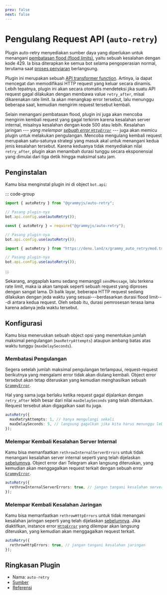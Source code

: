 ```yaml
---
prev: false
next: false
---
```


# Pengulang Request API (`auto-retry`)

Plugin auto-retry menyediakan sumber daya yang diperlukan untuk menangani [pembatasan flood (flood limits)](../advanced/flood), yaitu sebuah kesalahan dengan kode 429.
Ia bisa diterapkan ke semua bot selama pengoperasian normal, terutama saat [proses penyiaran](../advanced/flood#cara-menyebarkan-pesan) berlangsung.

Plugin ini merupakan sebuah [API transformer function](../advanced/transformers).
Artinya, ia dapat mencegat dan memodifikasi HTTP request yang keluar secara dinamis.
Lebih tepatnya, plugin ini akan secara otomatis mendeteksi jika suatu API request gagal dilakukan dengan membawa value `retry_after`, misal dikarenakan rate limit.
Ia akan menangkap error tersebut, lalu menunggu beberapa saat, kemudian mengirim request tersebut kembali.

Selain menangani pembatasan flood, plugin ini juga akan mencoba mengirim kembali request yang gagal terkirim karena kesalahan server internal, misalnya kesalahan dengan kode 500 atau lebih.
Kesalahan jaringan --- _yang melempar [sebuah error `HttpError`](../guide/errors#object-httperror)_ --- juga akan memicu plugin untuk melakukan pengulangan.
Mencoba mengulang kembali request merupakan satu-satunya strategi yang masuk akal untuk menangani kedua jenis kesalahan tersebut.
Karena keduanya tidak menyediakan nilai `retry_after`, plugin akan menambah durasi tunggu secara eksponensial yang dimulai dari tiga detik hingga maksimal satu jam.

## Penginstalan

Kamu bisa menginstal plugin ini di object `bot.api`:

::: code-group

```ts [TypeScript]
import { autoRetry } from "@grammyjs/auto-retry";

// Pasang plugin-nya
bot.api.config.use(autoRetry());
```

```js [JavaScript]
const { autoRetry } = require("@grammyjs/auto-retry");

// Pasang plugin-nya
bot.api.config.use(autoRetry());
```

```ts [Deno]
import { autoRetry } from "https://deno.land/x/grammy_auto_retry/mod.ts";

// Pasang plugin-nya
bot.api.config.use(autoRetry());
```

:::

Sekarang, anggaplah kamu sedang memanggil `sendMessage`, lalu terkena rate limit, maka ia akan tampak seperti sebuah request yang diproses dengan sangat lama.
Di balik layar, beberapa HTTP request sedang dilakukan dengan jeda waktu yang sesuai---berdasarkan durasi flood limit---di antara kedua request.
Oleh sebab itu, durasi pemrosesan terasa lama karena adanya jeda waktu tersebut.

## Konfigurasi

Kamu bisa meneruskan sebuah object opsi yang menentukan jumlah maksimal pengulangan (`maxRetryAttempts`) ataupun ambang batas atas waktu tunggu (`maxDelaySeconds`).

### Membatasi Pengulangan

Segera setelah jumlah maksimal pengulangan terlampaui, request-request berikutnya yang mengalami error tidak akan diulang kembali.
Object error tersebut akan tetap diteruskan yang kemudian menghasilkan sebuah [`GrammyError`](../guide/errors#object-grammyerror).

Hal yang sama juga berlaku ketika request gagal dijalankan dengan `retry_after` lebih besar dari nilai `maxDelaySeconds` yang telah ditentukan.
Request tersebut akan digagalkan saat itu juga.

```ts
autoRetry({
  maxRetryAttempts: 1, // hanya mengulangi sekali
  maxDelaySeconds: 5, // langsung gagalkan jika kita harus menunggu lebih dari 5 detik
});
```

### Melempar Kembali Kesalahan Server Internal

Kamu bisa memanfaatkan `rethrowInternalServerErrors` untuk tidak menangani kesalahan server internal seperti yang telah dijelaskan [sebelumnya](#pengulang-request-api-auto-retry).
Object error dari Telegram akan langsung diteruskan, yang kemudian akan menggagalkan request terkait dengan sebuah error [`GrammyError`](../guide/errors#object-grammyerror).

```ts
autoRetry({
  rethrowInternalServerErrors: true, // jangan tangani kesalahan server internal
});
```

### Melempar Kembali Kesalahan Jaringan

Kamu bisa memanfaatkan `rethrowHttpErrors` untuk tidak menangani kesalahan jaringan seperti yang telah dijelaskan [sebelumnya](#pengulang-request-api-auto-retry).
Jika diaktifkan, instance error [`HttpError`](../guide/errors#object-httperror) yang dilempar akan langsung diteruskan, yang kemudian akan menggagalkan request terkait.

```ts
autoRetry({
  rethrowHttpErrors: true, // jangan tangani kesalahan jaringan
});
```

## Ringkasan Plugin

- Nama: `auto-retry`
- [Sumber](https://github.com/grammyjs/auto-retry)
- [Referensi](/ref/auto-retry/)
